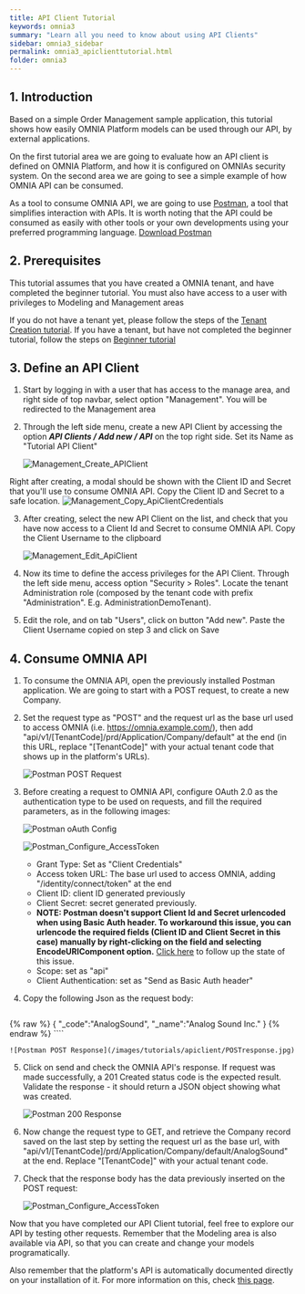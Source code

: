 ```yaml
---
title: API Client Tutorial
keywords: omnia3
summary: "Learn all you need to know about using API Clients"
sidebar: omnia3_sidebar
permalink: omnia3_apiclienttutorial.html
folder: omnia3
---
```


## 1. Introduction

Based on a simple Order Management sample application, this tutorial shows how easily OMNIA Platform models can be used through our API, by external applications.

On the first tutorial area we are going to evaluate how an API client is defined on OMNIA Platform, and how it is configured on OMNIAs security system. On the second area we are going to see a simple example of how OMNIA API can be consumed.

As a tool to consume OMNIA API, we are going to use [Postman](https://www.getpostman.com/), a tool that simplifies interaction with APIs. It is worth noting that the API could be consumed as easily with other tools or your own developments using your preferred programming language. [Download Postman](https://www.getpostman.com/downloads/)


## 2. Prerequisites

This tutorial assumes that you have created a OMNIA tenant, and have completed the beginner tutorial. You must also have access to a user with privileges to Modeling and Management areas

If you do not have a tenant yet, please follow the steps of the [Tenant Creation tutorial](omnia3_tenantcreation.html). If you have a tenant, but have not completed the beginner tutorial, follow the steps on [Beginner tutorial](omnia3_beginnertutorial.html)


## 3. Define an API Client

1. Start by logging in with a user that has access to the manage area, and right side of top navbar, select option  "Management". You will be redirected to the Management area

2. Through the left side menu, create a new API Client by accessing the option ***API Clients / Add new / API*** on the top right side. Set its Name as "Tutorial API Client"

    ![Management_Create_APIClient](/images/tutorials/apiclient/Manangement-Create-ApiClient.jpg)

Right after creating, a modal should be shown with the Client ID and Secret that you'll use to consume OMNIA API. Copy the Client ID and Secret to a safe location.
    ![Management_Copy_ApiClientCredentials](/images/tutorials/apiclient/Management-ApiClient-Credentials.jpg)

3. After creating, select the new API Client on the list, and check that you have now access to a Client Id and Secret to consume OMNIA API. Copy the Client Username to the clipboard

    ![Management_Edit_ApiClient](/images/tutorials/apiclient/Management-Edit-ApiClient.jpg)

4. Now its time to define the access privileges for the API Client. Through the left side menu, access option "Security > Roles". Locate the tenant Administration role (composed by the tenant code with prefix "Administration". E.g. AdministrationDemoTenant).

5. Edit the role, and on tab "Users", click on button "Add new". Paste the Client Username copied on step 3 and click on Save

## 4. Consume OMNIA API 

1. To consume the OMNIA API, open the previously installed Postman application. We are going to start with a POST request, to create a new Company.

2. Set the request type as "POST" and the request url as the base url used to access OMNIA (i.e. https://omnia.example.com/), then add "api/v1/[TenantCode]/prd/Application/Company/default" at the end (in this URL, replace "[TenantCode]" with your actual tenant code that shows up in the platform's URLs).

    ![Postman POST Request](/images/tutorials/apiclient/POSTrequest.jpg)

3. Before creating a request to OMNIA API, configure OAuth 2.0 as the authentication type to be used on requests, and fill the required parameters, as in the following images:

    ![Postman oAuth Config](/images/tutorials/apiclient/oauth-config.png)

    ![Postman_Configure_AccessToken](/images/tutorials/apiclient/newAccessToken.jpg)

    * Grant Type: Set as "Client Credentials"
    * Access token URL: The base url used to access OMNIA, adding "/identity/connect/token" at the end
    * Client ID: client ID generated previously
    * Client Secret: secret generated previously. 
    * **NOTE: Postman doesn't support Client Id and Secret urlencoded when using Basic Auth header. To workaround this issue, you can urlencode the required fields (Client ID and Client Secret in this case) manually by right-clicking on the field and selecting EncodeURIComponent option.** [Click here](https://github.com/postmanlabs/postman-app-support/issues/7138) to follow up the state of this issue.
    * Scope: set as "api"
    * Client Authentication: set as "Send as Basic Auth header"

4. Copy the following Json as the request body:

    ````
{% raw %}
    {
        "_code":"AnalogSound",
        "_name":"Analog Sound Inc."
    }
{% endraw %}
    ````


    ![Postman POST Response](/images/tutorials/apiclient/POSTresponse.jpg)

5. Click on send and check the OMNIA API's response. If request was made successfully, a 201 Created status code is the expected result. Validate the response - it should return a JSON object showing what was created.

    ![Postman 200 Response](/images/tutorials/apiclient/postman-response200.jpg)

6. Now change the request type to GET, and retrieve the Company record saved on the last step by setting the request url as the base url, with "api/v1/[TenantCode]/prd/Application/Company/default/AnalogSound" at the end. Replace "[TenantCode]" with your actual tenant code.

7. Check that the response body has the data previously inserted on the POST request:

    ![Postman_Configure_AccessToken](/images/tutorials/apiclient/postman_GETresponse.jpg)

Now that you have completed our API Client tutorial, feel free to explore our API by testing other requests. Remember that the Modeling area is also available via API, so that you can create and change your models programatically.

Also remember that the platform's API is automatically documented directly on your installation of it. For more information on this, check [this page](omnia3_api_swagger.html).
